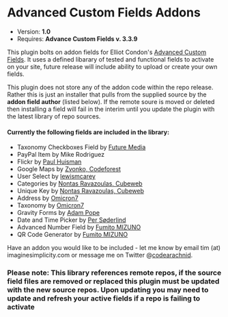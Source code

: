 # Advanced Custom Fields Addons

* Version: **1.0**
* Requires: **Advance Custom Fields v. 3.3.9**

This plugin bolts on addon fields for Elliot Condon's [Advanced Custom Fields](http://www.advancedcustomfields.com). It uses a defined libarary of tested and functional fields to activate on your site, future release will include ability to upload or create your own fields. 

This plugin does not store any of the addon code within the repo release. Rather this is just an installer that pulls from the supplied source by the **addon field author** (listed below). If the remote soure is moved or deleted then installing a field will fail in the interim until you update the plugin with the latest library of repo sources.

#### Currently the following fields are included in the library:

* Taxonomy Checkboxes Field by [Future Media](http://futuremedia.gr/)
* PayPal Item by Mike Rodriguez
* Flickr by [Paul Huisman](http://paulhuisman-online.nl/)
* Google Maps by [Zvonko, Codeforest](http://www.codeforest.net/)
* User Select by [lewismcarey](http://twitter.com/lewismcarey)
* Categories by [Nontas Ravazoulas, Cubeweb](https://github.com/cubeweb/acf-addons)
* Unique Key by [Nontas Ravazoulas, Cubeweb](https://github.com/cubeweb/acf-addons)
* Address by [Omicron7](https://github.com/GCX/acf-address-field)
* Taxonomy by [Omicron7](https://github.com/GCX/acf-taxonomy-field)
* Gravity Forms by [Adam Pope](https://github.com/stormuk/Gravity-Forms-ACF-Field)
* Date and Time Picker by [Per Søderlind](http://soderlind.no/archives/2012/03/09/time-picker-field-for-advanced-custom-fields/)
* Advanced Number Field by [Fumito MIZUNO](https://github.com/ounziw/numfield-advanced-custom-fields)
* QR Code Generator by [Fumito MIZUNO](https://github.com/ounziw/qrcode_acf)

Have an addon you would like to be included - let me know by email tim (at) imaginesimplicity.com or message me on Twitter @[codearachnid](http://www.twitter.com/codearachnid).

### Please note: This library references remote repos, if the source field files are removed or replaced this plugin must be updated with the new source repos. Upon updating you may need to update and refresh your active fields if a repo is failing to activate